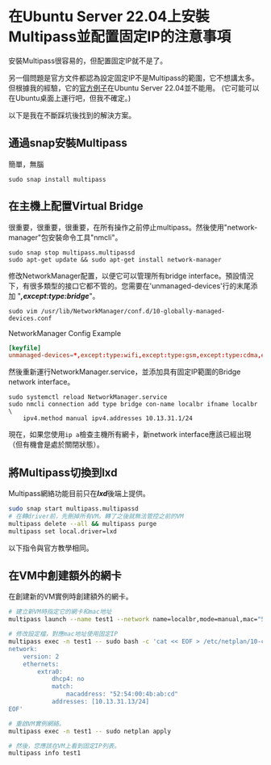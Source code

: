 # 在Ubuntu Server 22.04上安裝Multipass並配置固定IP的注意事項

安裝Multipass很容易的，但配置固定IP就不是了。

另一個問題是官方文件都認為設定固定IP不是Multipass的範圍，它不想講太多。 但根據我的經驗，它的[官方例子](https://multipass.run/docs/configure-static-ips)在Ubuntu Server 22.04並不能用。 (它可能可以在Ubuntu桌面上運行吧，但我不確定。)

以下是我在不斷踩坑後找到的解決方案。

## 通過snap安裝Multipass
簡單，無腦
```
sudo snap install multipass
```

## 在主機上配置Virtual Bridge
很重要，很重要，很重要，在所有操作之前停止multipass。然後使用"network-manager"包安裝命令工具"nmcli"。
```
sudo snap stop multipass.multipassd
sudo apt-get update && sudo apt-get install network-manager
```

修改NetworkManager配置，以便它可以管理所有bridge interface。預設情況下，有很多類型的接口它都不管的。您需要在'unmanaged-devices'行的末尾添加 "***,except:type:bridge***"。 
```
sudo vim /usr/lib/NetworkManager/conf.d/10-globally-managed-devices.conf
```

NetworkManager Config Example
```conf
[keyfile]
unmanaged-devices=*,except:type:wifi,except:type:gsm,except:type:cdma,except:type:bridge
```

然後重新運行NetworkManager.service，並添加具有固定IP範圍的Bridge network interface。
```
sudo systemctl reload NetworkManager.service 
sudo nmcli connection add type bridge con-name localbr ifname localbr \
    ipv4.method manual ipv4.addresses 10.13.31.1/24
```

現在，如果您使用```ip a```檢查主機所有網卡，新network interface應該已經出現（但有機會是處於關閉狀態）。

## 將Multipass切換到lxd
Multipass網絡功能目前只在***lxd***後端上提供。
```bash
sudo snap start multipass.multipassd
# 在轉driver前，先刪掉所有VM。轉了之後就無法管控之前的VM
multipass delete --all && multipass purge
multipass set local.driver=lxd
```

以下指令與官方教學相同。

## 在VM中創建額外的網卡
在創建新的VM實例時創建額外的網卡。
```bash
# 建立新VM時指定它的網卡和mac地址
multipass launch --name test1 --network name=localbr,mode=manual,mac="52:54:00:4b:ab:cd"

# 修改設定檔，對應mac地址使用固定IP
multipass exec -n test1 -- sudo bash -c 'cat << EOF > /etc/netplan/10-custom.yaml
network:
    version: 2
    ethernets:
        extra0:
            dhcp4: no
            match:
                macaddress: "52:54:00:4b:ab:cd"
            addresses: [10.13.31.13/24]
EOF'

# 重啟VM實例網絡。
multipass exec -n test1 -- sudo netplan apply

# 然後，您應該在VM上看到固定IP列表。
multipass info test1
```